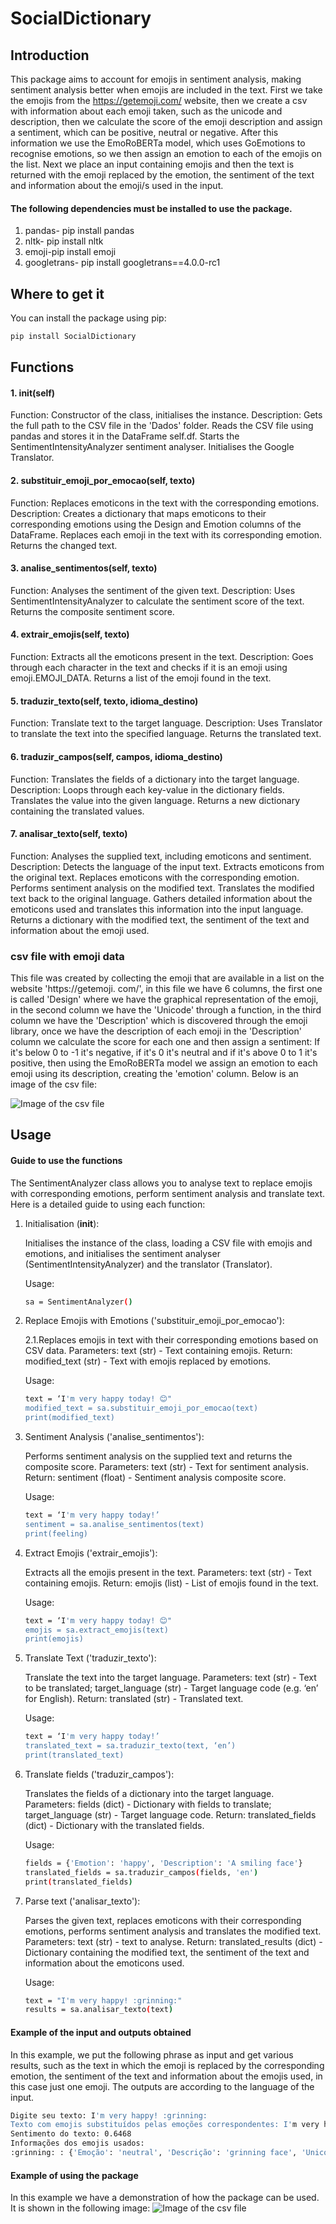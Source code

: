# SocialDictionary

## Introduction

This package aims to account for emojis in sentiment analysis, making sentiment analysis better when emojis are included in the text. First we take the emojis from the https://getemoji.com/ website, then we create a csv with information about each emoji taken, such as the unicode and description, then we calculate the score of the emoji description and assign a sentiment, which can be positive, neutral or negative. After this information we use the EmoRoBERTa model, which uses GoEmotions to recognise emotions, so we then assign an emotion to each of the emojis on the list. Next we place an input containing emojis and then the text is returned with the emoji replaced by the emotion, the sentiment of the text and information about the emoji/s used in the input.

#### The following dependencies must be installed to use the package.

1. pandas- pip install pandas
2. nltk- pip install nltk
3. emoji-pip install emoji
4. googletrans- pip install googletrans==4.0.0-rc1

## Where to get it
You can install the package using pip:
```sh
pip install SocialDictionary
```

## Functions

#### 1. __init__(self)
Function: Constructor of the class, initialises the instance.
Description:
Gets the full path to the CSV file in the 'Dados' folder.
Reads the CSV file using pandas and stores it in the DataFrame self.df.
Starts the SentimentIntensityAnalyzer sentiment analyser.
Initialises the Google Translator.

#### 2. substituir_emoji_por_emocao(self, texto)
Function: Replaces emoticons in the text with the corresponding emotions.
Description:
Creates a dictionary that maps emoticons to their corresponding emotions using the Design and Emotion columns of the DataFrame.
Replaces each emoji in the text with its corresponding emotion.
Returns the changed text.

#### 3. analise_sentimentos(self, texto)
Function: Analyses the sentiment of the given text.
Description:
Uses SentimentIntensityAnalyzer to calculate the sentiment score of the text.
Returns the composite sentiment score.

#### 4. extrair_emojis(self, texto)
Function: Extracts all the emoticons present in the text.
Description:
Goes through each character in the text and checks if it is an emoji using emoji.EMOJI_DATA.
Returns a list of the emoji found in the text.

#### 5. traduzir_texto(self, texto, idioma_destino)
Function: Translate text to the target language.
Description:
Uses Translator to translate the text into the specified language.
Returns the translated text.

#### 6. traduzir_campos(self, campos, idioma_destino)
Function: Translates the fields of a dictionary into the target language.
Description:
Loops through each key-value in the dictionary fields.
Translates the value into the given language.
Returns a new dictionary containing the translated values.

#### 7. analisar_texto(self, texto)
Function: Analyses the supplied text, including emoticons and sentiment.
Description:
Detects the language of the input text.
Extracts emoticons from the original text.
Replaces emoticons with the corresponding emotion.
Performs sentiment analysis on the modified text.
Translates the modified text back to the original language.
Gathers detailed information about the emoticons used and translates this information into the input language.
Returns a dictionary with the modified text, the sentiment of the text and information about the emoji used.

### csv file with emoji data
This file was created by collecting the emoji that are available in a list on the website 'https://getemoji. com/', in this file we have 6 columns, the first one is called 'Design' where we have the graphical representation of the emoji, in the second column we have the 'Unicode' through a function, in the third column we have the 'Description' which is discovered through the emoji library, once we have the description of each emoji in the 'Description' column we calculate the score for each one and then assign a sentiment: If it's below 0 to -1 it's negative, if it's 0 it's neutral and if it's above 0 to 1 it's positive, then using the EmoRoBERTa model we assign an emotion to each emoji using its description, creating the 'emotion' column. Below is an image of the csv file:

![Image of the csv file](csv.png)

## Usage
#### Guide to use the functions

The SentimentAnalyzer class allows you to analyse text to replace emojis with corresponding emotions, perform sentiment analysis and translate text. Here is a detailed guide to using each function:

1. Initialisation (__init__):

	Initialises the instance of the class, loading a CSV file with emojis and emotions, and initialises the sentiment analyser (SentimentIntensityAnalyzer) and the translator (Translator).
	
	Usage: 
	```sh
	sa = SentimentAnalyzer()
	```
2. Replace Emojis with Emotions ('substituir_emoji_por_emocao'):

	2.1.Replaces emojis in text with their corresponding emotions based on CSV data.
	Parameters: text (str) - Text containing emojis.
	Return: modified_text (str) - Text with emojis replaced by emotions.

	Usage:
	```sh
	text = ‘I'm very happy today! 😊"
	modified_text = sa.substituir_emoji_por_emocao(text)
	print(modified_text)
	```

3. Sentiment Analysis ('analise_sentimentos'):

	Performs sentiment analysis on the supplied text and returns the composite score.
	Parameters: text (str) - Text for sentiment analysis.
	Return: sentiment (float) - Sentiment analysis composite score.
	
	Usage:
	```sh
	text = ‘I'm very happy today!’
	sentiment = sa.analise_sentimentos(text)
	print(feeling)
	```

4. Extract Emojis ('extrair_emojis'):

	Extracts all the emojis present in the text.
	Parameters: text (str) - Text containing emojis.
	Return: emojis (list) - List of emojis found in the text.
	
	Usage:
	```sh
	text = ‘I'm very happy today! 😊"
	emojis = sa.extract_emojis(text)
	print(emojis)
	```

5. Translate Text ('traduzir_texto'):

	Translate the text into the target language.
	Parameters: text (str) - Text to be translated; target_language (str) - Target language code 	(e.g. ‘en’ for English).
	Return: translated (str) - Translated text.
	
	Usage:
	```sh
	text = ‘I'm very happy today!’
	translated_text = sa.traduzir_texto(text, ‘en’)
	print(translated_text)
	```
	
6. Translate fields ('traduzir_campos'):

	Translates the fields of a dictionary into the target language.
	Parameters: fields (dict) - Dictionary with fields to translate; target_language (str) - 	Target language code.
	Return: translated_fields (dict) - Dictionary with the translated fields.

	Usage:
	```sh
	fields = {'Emotion': 'happy', 'Description': 'A smiling face'}
	translated_fields = sa.traduzir_campos(fields, 'en')
	print(translated_fields)
	```

7. Parse text ('analisar_texto'):

	Parses the given text, replaces emoticons with their corresponding emotions, performs 	sentiment analysis and translates the modified text.
	Parameters: text (str) - text to analyse.
	Return: translated_results (dict) - Dictionary containing the modified text, the sentiment 	of the text and information about the emoticons used.
	
	Usage:
	```sh
	text = "I'm very happy! :grinning:"
	results = sa.analisar_texto(text)
	```

#### Example of the input and outputs obtained
In this example, we put the following phrase as input and get various results, such as the text in which the emoji is replaced by the corresponding emotion, the sentiment of the text and information about the emojis used, in this case just one emoji. The outputs are according to the language of the input.

```sh
Digite seu texto: I'm very happy! :grinning:
Texto com emojis substituídos pelas emoções correspondentes: I'm very happy! neutral
Sentimento do texto: 0.6468
Informações dos emojis usados:
:grinning: : {'Emoção': 'neutral', 'Descrição': 'grinning face', 'Unicode': 'And+1F600', 'Score': '0.3612', 'Sentimento': 'Positive'}
```

#### Example of using the package
In this example we have a demonstration of how the package can be used. It is shown in the following image:
![Image of the csv file](example_use.png)




